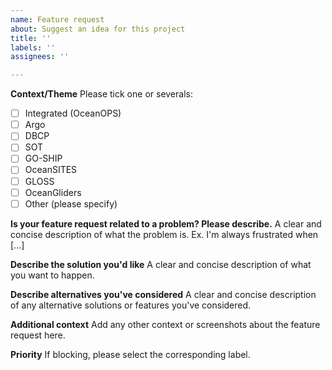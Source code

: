 ```yaml
---
name: Feature request
about: Suggest an idea for this project
title: ''
labels: ''
assignees: ''

---
```


**Context/Theme**
Please tick one or severals:
- [ ] Integrated (OceanOPS) 
- [ ] Argo 
- [ ] DBCP 
- [ ] SOT 
- [ ] GO-SHIP 
- [ ] OceanSITES 
- [ ] GLOSS 
- [ ] OceanGliders 
- [ ] Other (please specify)

**Is your feature request related to a problem? Please describe.**
A clear and concise description of what the problem is. Ex. I'm always frustrated when [...]

**Describe the solution you'd like**
A clear and concise description of what you want to happen.

**Describe alternatives you've considered**
A clear and concise description of any alternative solutions or features you've considered.

**Additional context**
Add any other context or screenshots about the feature request here.

**Priority**
If blocking, please select the corresponding label.
